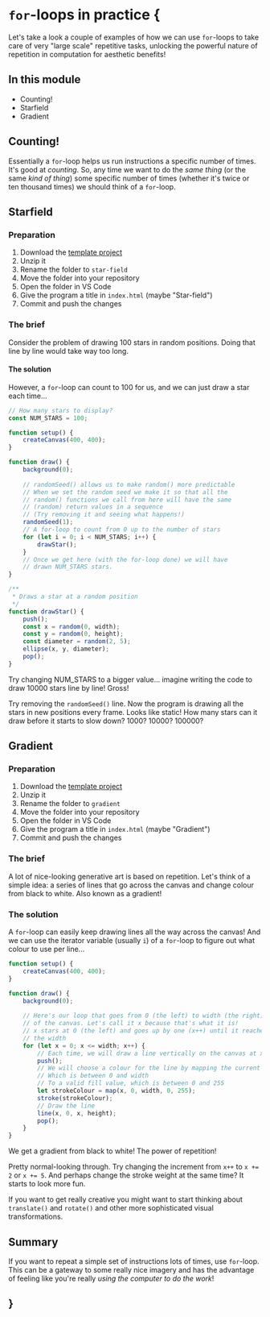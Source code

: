 # `for`-loops in practice {
   
Let's take a look a couple of examples of how we can use `for`-loops to take care of very "large scale" repetitive tasks, unlocking the powerful nature of repetition in computation for aesthetic benefits!

## In this module

- Counting!
- Starfield
- Gradient

## Counting!

Essentially a `for`-loop helps us run instructions a specific number of times. It's good at *counting*. So, any time we want to do the *same thing* (or the same *kind of thing*) some specific number of times (whether it's twice or ten thousand times) we should think of a `for`-loop.

## Starfield

### Preparation

1. Download the [template project](../../templates/template-p5-project.zip)
2. Unzip it
3. Rename the folder to `star-field`
4. Move the folder into your repository
5. Open the folder in VS Code
6. Give the program a title in `index.html` (maybe "Star-field")
7. Commit and push the changes

### The brief

Consider the problem of drawing 100 stars in random positions. Doing that line by line would take way too long. 

#### The solution

However, a `for`-loop can count to 100 for us, and we can just draw a star each time...

```javascript
// How many stars to display?
const NUM_STARS = 100;

function setup() {
    createCanvas(400, 400);
}

function draw() {
    background(0);
    
    // randomSeed() allows us to make random() more predictable
    // When we set the random seed we make it so that all the
    // random() functions we call from here will have the same
    // (random) return values in a sequence
    // (Try removing it and seeing what happens!)
    randomSeed(1);
    // A for-loop to count from 0 up to the number of stars
    for (let i = 0; i < NUM_STARS; i++) {
        drawStar();
    }
    // Once we get here (with the for-loop done) we will have
    // drawn NUM_STARS stars.
}

/**
 * Draws a star at a random position
 */
function drawStar() {
    push();
    const x = random(0, width);
    const y = random(0, height);
    const diameter = random(2, 5);
    ellipse(x, y, diameter);
    pop();
}
```

Try changing NUM_STARS to a bigger value... imagine writing the code to draw 10000 stars line by line! Gross!

Try removing the `randomSeed()` line. Now the program is drawing all the stars in new positions every frame. Looks like static! How many stars can it draw before it starts to slow down? 1000? 10000? 100000?

## Gradient

### Preparation

1. Download the [template project](../../templates/template-p5-project.zip)
2. Unzip it
3. Rename the folder to `gradient`
4. Move the folder into your repository
5. Open the folder in VS Code
6. Give the program a title in `index.html` (maybe "Gradient")
7. Commit and push the changes

### The brief

A lot of nice-looking generative art is based on repetition. Let's think of a simple idea: a series of lines that go across the canvas and change colour from black to white. Also known as a gradient!

### The solution

A `for`-loop can easily keep drawing lines all the way across the canvas! And we can use the iterator variable (usually `i`) of a `for`-loop to figure out what colour to use per line...

```javascript
function setup() {
    createCanvas(400, 400);
}

function draw() {
    background(0);
    
    // Here's our loop that goes from 0 (the left) to width (the right)
    // of the canvas. Let's call it x because that's what it is!
    // x stars at 0 (the left) and goes up by one (x++) until it reaches
    // the width
    for (let x = 0; x <= width; x++) {
        // Each time, we will draw a line vertically on the canvas at x
        push();
        // We will choose a colour for the line by mapping the current x
        // Which is between 0 and width
        // To a valid fill value, which is between 0 and 255
        let strokeColour = map(x, 0, width, 0, 255);
        stroke(strokeColour);
        // Draw the line
        line(x, 0, x, height);
        pop();
    }
}
```

We get a gradient from black to white! The power of repetition!

Pretty normal-looking through. Try changing the increment from `x++` to `x += 2` or `x += 5`. And perhaps change the stroke weight at the same time? It starts to look more fun.

If you want to get really creative you might want to start thinking about `translate()` and `rotate()` and other more sophisticated visual transformations.
    
## Summary

If you want to repeat a simple set of instructions lots of times, use `for`-loop. This can be a gateway to some really nice imagery and has the advantage of feeling like you're really *using the computer to do the work*!
    
## }